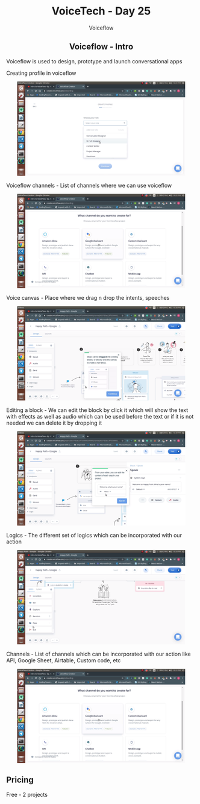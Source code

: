 <div align="center">
  <h1>VoiceTech - Day 25</h1>
  <p>Voiceflow</p>
</div>

<h2 align="center">Voiceflow - Intro</h2>

Voiceflow is used to design, prototype and launch conversational apps

Creating profile in voiceflow

<div align="center">
  <img src="../../assets/day25/creating-profile.png" alt="voicetech" height="250">
</div>

Voiceflow channels - List of channels where we can use voiceflow

<div align="center">
  <img src="../../assets/day25/voiceflowchannel.png" alt="voicetech" height="250">
</div>

Voice canvas - Place where we drag n drop the intents, speeches

<div align="center">
  <img src="../../assets/day25/voiceflow-canvas.png" alt="voicetech" height="250">
</div>

Editing a block - We can edit the block by click it which will show the text with effects as well as audio which can be used before the text or if it is not needed we can delete it by dropping it

<div align="center">
  <img src="../../assets/day25/editing.png" alt="voicetech" height="250">
</div>

Logics - The different set of logics which can be incorporated with our action

<div align="center">
  <img src="../../assets/day25/logics.png" alt="voicetech" height="250">
</div>

Channels - List of channels which can be incorporated with our action like API, Google Sheet, Airtable, Custom code, etc

<div align="center">
  <img src="../../assets/day25/voiceflowchannel.png" alt="voicetech" height="250">
</div>


## Pricing

Free - 2 projects